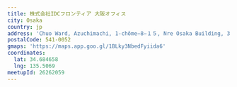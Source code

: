 ```yaml
---
title: 株式会社IDCフロンティア 大阪オフィス
city: Osaka
country: jp
address: 'Chuo Ward, Azuchimachi, 1-chōme−8−１５, Nre Osaka Building, 3F'
postalCode: 541-0052
gmaps: 'https://maps.app.goo.gl/1BLky3NbedFyiida6'
coordinates:
  lat: 34.684658
  lng: 135.5069
meetupId: 26262059
---
```


